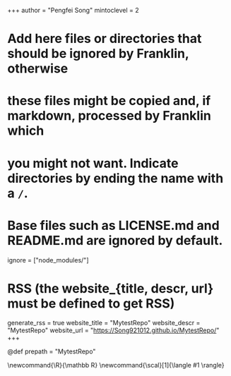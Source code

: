 <!--
Add here global page variables to use throughout your website.
-->
+++
author = "Pengfei Song"
mintoclevel = 2

# Add here files or directories that should be ignored by Franklin, otherwise
# these files might be copied and, if markdown, processed by Franklin which
# you might not want. Indicate directories by ending the name with a `/`.
# Base files such as LICENSE.md and README.md are ignored by default.
ignore = ["node_modules/"]

# RSS (the website_{title, descr, url} must be defined to get RSS)
generate_rss = true
website_title = "MytestRepo"
website_descr = "MytestRepo"
website_url   = "https://Song921012.github.io/MytestRepo/"
+++

@def prepath = "MytestRepo"
<!--
Add here global latex commands to use throughout your pages.
-->
\newcommand{\R}{\mathbb R}
\newcommand{\scal}[1]{\langle #1 \rangle}
